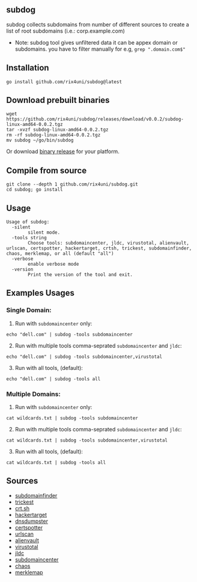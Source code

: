 ## subdog

subdog collects subdomains from number of different sources to create a list of root subdomains (i.e.: corp.example.com)
- Note: subdog tool gives unfiltered data it can be appex domain or subdomains. you have to filter manually for e.g, `grep ".domain.com$"`

## Installation
```
go install github.com/rix4uni/subdog@latest
```

## Download prebuilt binaries
```
wget https://github.com/rix4uni/subdog/releases/download/v0.0.2/subdog-linux-amd64-0.0.2.tgz
tar -xvzf subdog-linux-amd64-0.0.2.tgz
rm -rf subdog-linux-amd64-0.0.2.tgz
mv subdog ~/go/bin/subdog
```
Or download [binary release](https://github.com/rix4uni/subdog/releases) for your platform.

## Compile from source
```
git clone --depth 1 github.com/rix4uni/subdog.git
cd subdog; go install
```

## Usage
```
Usage of subdog:
  -silent
        silent mode.
  -tools string
        Choose tools: subdomaincenter, jldc, virustotal, alienvault, urlscan, certspotter, hackertarget, crtsh, trickest, subdomainfinder, chaos, merklemap, or all (default "all")
  -verbose
        enable verbose mode
  -version
        Print the version of the tool and exit.
```

## Examples Usages

### Single Domain:
1. Run with `subdomaincenter` only:
```
echo "dell.com" | subdog -tools subdomaincenter
```

2. Run with multiple tools comma-seprated `subdomaincenter` and `jldc`:
```
echo "dell.com" | subdog -tools subdomaincenter,virustotal
```

3. Run with all tools, (default):
```
echo "dell.com" | subdog -tools all
```

### Multiple Domains:
1. Run with `subdomaincenter` only:
```
cat wildcards.txt | subdog -tools subdomaincenter
```

2. Run with multiple tools comma-seprated `subdomaincenter` and `jldc`:
```
cat wildcards.txt | subdog -tools subdomaincenter,virustotal
```

3. Run with all tools, (default):
```
cat wildcards.txt | subdog -tools all
```

## Sources 
- [subdomainfinder](https://subdomainfinder.c99.nl)
- [trickest](https://github.com/trickest/inventory)
- [crt.sh](https://crt.sh)
- [hackertarget](https://api.hackertarget.com)
- [dnsdumpster](https://dnsdumpster.com)
- [certspotter](https://api.certspotter.com)
- [urlscan](https://urlscan.io)
- [alienvault](https://otx.alienvault.com)
- [virustotal](https://www.virustotal.com)
- [jldc](https://jldc.me)
- [subdomaincenter](https://api.subdomain.center)
- [chaos](https://chaos.projectdiscovery.io)
- [merklemap](https://api.merklemap.com)